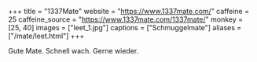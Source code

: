 +++
title = "1337Mate"
website = "https://www.1337mate.com/"
caffeine = 25
caffeine_source = "https://www.1337mate.com/1337mate/"
monkey = [25, 40]
images = ["leet_1.jpg"]
captions = ["Schmuggelmate"]
aliases = ["/mate/leet.html"]
+++

Gute Mate. Schnell wach. Gerne wieder.
